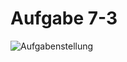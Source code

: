 # Aufgabe 7-3


![Aufgabenstellung](https://img.picload.org/image/dcogldlr/bildschirmfoto2018-11-02um13.0.png)
